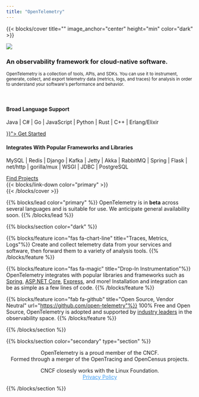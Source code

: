 ```yaml
---
title: "OpenTelemetry"
---
```


{{< blocks/cover title="" image_anchor="center" height="min" color="dark" >}}
<div class="mx-auto">
    <div class="col-sm-5 offset-sm-7 card bg-transparent border-0">
      <img class="card-img-top mx-auto" src="/img/logos/opentelemetry-stacked-color.png">
      <div class="card-body">
        <h3 class="card-title text-left">An observability framework for cloud-native software.</h3>
        <p class="card-text text-left"><small>OpenTelemetry is a collection of tools, APIs, and SDKs. You can use it to instrument, generate, collect, and export telemetry data (metrics, logs, and traces) for analysis in order to understand your software's performance and behavior.</small></p>
      </div>
    </div>
  <br/>
  <div class="card-group">
    <div class="card bg-primary">
      <div class="card-body">
        <h4 class="card-title">Broad Language Support</h4>
        <p>Java | C# | Go | JavaScript | Python | Rust | C++ | Erlang/Elixir</p>
      </div>
      <div class="card-footer bg-transparent">
        <a class="btn btn-lg btn-primary" href="{{< relref "/docs" >}}">
          Get Started <i class="fas fa-arrow-alt-circle-right ml-2"></i>
        </a>
      </div>
    </div>
    <div class="card bg-secondary">
      <div class="card-body">
        <h4 class="card-title">Integrates With Popular Frameworks and Libraries</h4>
        <p>MySQL | Redis | Django | Kafka | Jetty | Akka | RabbitMQ | Spring | Flask | net/http | gorilla/mux | WSGI | JDBC | PostgreSQL</p>
      </div>
      <div class="card-footer bg-transparent">
        <a class="btn btn-lg btn-secondary" href="https://github.com/open-telemetry">
          Find Projects <i class="fab fa-github ml-2"></i>
        </a>
      </div>
    </div>
  </div>
  <div class="mx-auto mt-5">
    {{< blocks/link-down color="primary" >}}
  </div>
</div>
{{< /blocks/cover >}}

{{% blocks/lead color="primary" %}}
OpenTelemetry is in **beta** across several languages and is suitable for use. We anticipate general availability soon.
{{% /blocks/lead %}}

{{% blocks/section color="dark" %}}

{{% blocks/feature icon="fas fa-chart-line" title="Traces, Metrics, Logs"%}}
Create and collect telemetry data from your services and software, then forward them to a variety of analysis tools.
{{% /blocks/feature %}}

{{% blocks/feature icon="fas fa-magic" title="Drop-In Instrumentation"%}}
OpenTelemetry integrates with popular libraries and frameworks such as [Spring](https://spring.io/), [ASP.NET Core](https://docs.microsoft.com/aspnet/core), [Express](https://expressjs.com/), and more! Installation and integration can be as simple as a few lines of code.
{{% /blocks/feature %}}

{{% blocks/feature icon="fab fa-github" title="Open Source, Vendor Neutral" url="https://github.com/open-telemetry"%}}
100% Free and Open Source, OpenTelemetry is adopted and supported by [industry leaders](/vendors) in the observability space.
{{% /blocks/feature %}}

{{% /blocks/section %}}

{{% blocks/section color="secondary" type="section" %}}
<section id="cncf">
  <center>
    <p>OpenTelemetry is a proud member of the CNCF.<br/>
    Formed through a merger of the OpenTracing and OpenCensus projects.</p>
  </center>
</section>
  <center>
    <p>CNCF closesly works with the Linux Foundation.<br/>
      <a href="https://www.linuxfoundation.org/en/privacy/#:~:text=The%20Linux%20Foundation%27s%20core%20purpose,%2C%20a%20%E2%80%9CProject%E2%80%9D).&text=The%20Privacy%20Policy%20does%20not,employees%20or%20other%20TLF%20personnel." target="_blank" style="color:#419FF5">Privacy Policy</a>
   </p>
  </center>
{{% /blocks/section %}}
